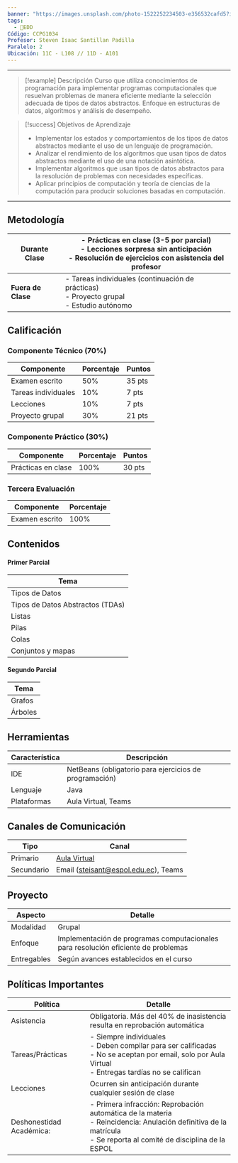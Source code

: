 ```yaml
---
banner: "https://images.unsplash.com/photo-1522252234503-e356532cafd5?ixlib=rb-4.1.0&q=85&fm=jpg&crop=entropy&cs=srgb&w=4800"
tags:
  - 💾EDD
Código: CCPG1034
Profesor: Steven Isaac Santillan Padilla
Paralelo: 2
Ubicación: 11C - L108 // 11D - A101
---
```

---
>[!example] Descripción
Curso que utiliza conocimientos de programación para implementar programas computacionales que resuelvan problemas de manera eficiente mediante la selección adecuada de tipos de datos abstractos. Enfoque en estructuras de datos, algoritmos y análisis de desempeño.

> [!success] Objetivos de Aprendizaje
> *   Implementar los estados y comportamientos de los tipos de datos abstractos mediante el uso de un lenguaje de programación.
> *   Analizar el rendimiento de los algoritmos que usan tipos de datos abstractos mediante el uso de una notación asintótica.
> *   Implementar algoritmos que usan tipos de datos abstractos para la resolución de problemas con necesidades específicas.
> *   Aplicar principios de computación y teoría de ciencias de la computación para producir soluciones basadas en computación.

---

## Metodología
| **Durante Clase**  | - Prácticas en clase (3-5 por parcial)<br>- Lecciones sorpresa sin anticipación<br>- Resolución de ejercicios con asistencia del profesor |
| ------------------ | --------------------------------------------------------------------------------------------------------------------------------------- |
| **Fuera de Clase** | - Tareas individuales (continuación de prácticas)<br>- Proyecto grupal<br>- Estudio autónomo                                          |

## Calificación
### Componente Técnico (70%)
| **Componente**      | **Porcentaje** | **Puntos** |
| ------------------- | -------------- | ---------- |
| Examen escrito      | 50%            | 35 pts     |
| Tareas individuales | 10%            | 7 pts      |
| Lecciones           | 10%            | 7 pts      |
| Proyecto grupal     | 30%            | 21 pts     |

### Componente Práctico (30%)
| **Componente**      | **Porcentaje** | **Puntos** |
| ------------------- | -------------- | ---------- |
| Prácticas en clase  | 100%           | 30 pts     |

### Tercera Evaluación
| **Componente**      | **Porcentaje** |
| ------------------- | -------------- |
| Examen escrito      | 100%           |

## Contenidos
#### Primer Parcial
| **Tema**                    |
| --------------------------- |
| Tipos de Datos              |
| Tipos de Datos Abstractos (TDAs) |
| Listas                      |
| Pilas                       |
| Colas                       |
| Conjuntos y mapas           |

#### Segundo Parcial
| **Tema**                    |
| --------------------------- |
| Grafos                      |
| Árboles                     |

## Herramientas

| **Característica** | **Descripción**                                        |
| ------------------ | ------------------------------------------------------ |
| IDE            | NetBeans (obligatorio para ejercicios de programación) |
| Lenguaje       | Java                                                   |
| Plataformas    | Aula Virtual, Teams                                    |

## Canales de Comunicación

| **Tipo**       | **Canal**                                                            |
| -------------- | -------------------------------------------------------------------- |
| Primario   | [Aula Virtual](https://aulavirtual.espol.edu.ec/)                    |
| Secundario | Email ([steisant@espol.edu.ec](mailto:steisant@espol.edu.ec)), Teams |

## Proyecto

| **Aspecto**     | **Detalle**                                                                        |
| --------------- | ---------------------------------------------------------------------------------- |
| Modalidad   | Grupal                                                                             |
| Enfoque     | Implementación de programas computacionales para resolución eficiente de problemas |
| Entregables | Según avances establecidos en el curso                                             |

## Políticas Importantes

| **Política**             | **Detalle**                                                                                                                                                            |
| ------------------------ | ---------------------------------------------------------------------------------------------------------------------------------------------------------------------- |
| Asistencia               | Obligatoria. Más del 40% de inasistencia resulta en reprobación automática                                                                                             |
| Tareas/Prácticas         | - Siempre individuales<br>- Deben compilar para ser calificadas<br>- No se aceptan por email, solo por Aula Virtual<br>- Entregas tardías no se califican              |
| Lecciones                | Ocurren sin anticipación durante cualquier sesión de clase                                                                                                             |
| Deshonestidad Académica: | - Primera infracción: Reprobación automática de la materia<br>- Reincidencia: Anulación definitiva de la matrícula<br>- Se reporta al comité de disciplina de la ESPOL |
